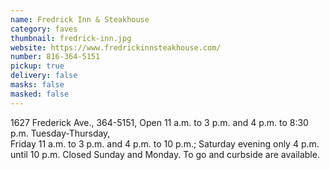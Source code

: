```yaml
---
name: Fredrick Inn & Steakhouse
category: faves
thumbnail: fredrick-inn.jpg
website: https://www.fredrickinnsteakhouse.com/
number: 816-364-5151
pickup: true
delivery: false
masks: false
masked: false
---
```

1627 Frederick Ave., 364-5151, Open 11 a.m. to 3 p.m. and 4 p.m. to 8:30 p.m. Tuesday-Thursday,\
Friday 11 a.m. to 3 p.m. and 4 p.m. to 10 p.m.; Saturday evening only 4 p.m. until 10 p.m. Closed Sunday and Monday. To go and curbside are available.
